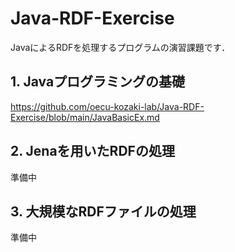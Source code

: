 # Java-RDF-Exercise
JavaによるRDFを処理するプログラムの演習課題です．

## 1. Javaプログラミングの基礎
https://github.com/oecu-kozaki-lab/Java-RDF-Exercise/blob/main/JavaBasicEx.md

## 2. Jenaを用いたRDFの処理
準備中

## 3. 大規模なRDFファイルの処理
準備中


